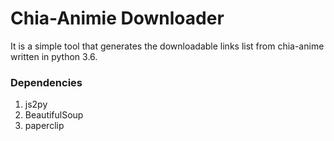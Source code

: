 # Chia-Animie Downloader
It is a simple tool that generates the downloadable links list from chia-anime written in python 3.6.
 

### Dependencies
1. js2py
2. BeautifulSoup
3. paperclip